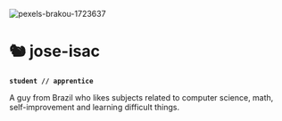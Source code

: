 
![pexels-brakou-1723637](https://github.com/jose-isac/jose-isac/assets/96674887/e72a6258-8b23-4a24-af3a-02e1304693fd)

# 🐿️ jose-isac
**`student // apprentice`**  

A guy from Brazil who likes subjects related to computer science, math, self-improvement and learning difficult things.  

<!-----
### 🧰 Languages and Tools
<img align="left" alt="Linux" width="30px" style="padding-right:10px;" src="https://cdn.jsdelivr.net/gh/devicons/devicon/icons/linux/linux-original.svg" />
<img align="left" alt="Git" width="30px" style="padding-right:10px;" src="https://cdn.jsdelivr.net/gh/devicons/devicon/icons/git/git-original.svg" />
<img align="left" alt="GitHub" width="30px" style="padding-right:10px;" src="https://cdn.jsdelivr.net/gh/devicons/devicon/icons/github/github-original.svg" />
<img align="left" alt="Angular" width="30px" style="padding-right:10px;" src="https://cdn.jsdelivr.net/gh/devicons/devicon@latest/icons/angular/angular-original.svg" />
<img align="left" alt="Tailwindcss" width="30px" style="padding-right:10px;" src="https://cdn.jsdelivr.net/gh/devicons/devicon@latest/icons/tailwindcss/tailwindcss-original.svg" />
<img align="left" alt="Java" width="30px" style="padding-right:10px;" src="https://cdn.jsdelivr.net/gh/devicons/devicon@latest/icons/java/java-original.svg" />
<img align="left" alt="Maven" width="30px" style="padding-right:10px;" src="https://cdn.jsdelivr.net/gh/devicons/devicon@latest/icons/maven/maven-original.svg" />
<img align="left" alt="Postgresql" width="30px" style="padding-right:10px;" src="https://cdn.jsdelivr.net/gh/devicons/devicon@latest/icons/postgresql/postgresql-original.svg" />
<br>    

#

### 🚀 Projects
[![routinetracker](https://github.com/jose-isac/jose-isac/assets/96674887/e827a3a8-2688-4604-8402-96d07e7f9f25)](https://github.com/jose-isac/app-routine-tracker)  
[**Routine Tracker**](https://github.com/jose-isac/app-routine-tracker)

